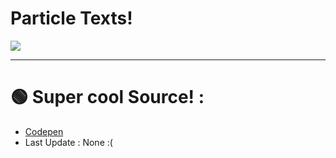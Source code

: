 # Particle Texts!

<img src="https://alfred.is-inside.me/t5NfC2Ef.png">

<hr></hr>

# :green_circle: Super cool Source! :
- <a href="https://codepen.io/Gthibaud/pen/pyeNKj">Codepen</a>
- Last Update : None :(

